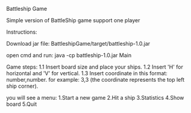 Battleship Game

Simple version of BattleShip game support one player

Instructions:

Download jar file:
BattleshipGame/target/battleship-1.0.jar

open cmd and run:
java -cp battleship-1.0.jar Main

Game steps:
  1.1 Insert board size and place your ships.
  1.2 Insert 'H' for horizontal and 'V' for vertical.
  1.3 Insert coordinate in this format: number,number. for example: 3,3 (the coordinate represents the top left ship corner).

you will see a menu:
1.Start a new game
2.Hit a ship 
3.Statistics
4.Show board
5.Quit


  
        
 


 

